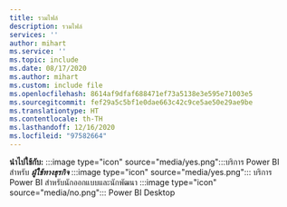 ```yaml
---
title: รวมไฟล์
description: รวมไฟล์
services: ''
author: mihart
ms.service: ''
ms.topic: include
ms.date: 08/17/2020
ms.author: mihart
ms.custom: include file
ms.openlocfilehash: 8614af9dfaf688471ef73a5138e3e595e71003e5
ms.sourcegitcommit: fef29a5c5bf1e0dae663c42c9ce5ae50e29ae9be
ms.translationtype: HT
ms.contentlocale: th-TH
ms.lasthandoff: 12/16/2020
ms.locfileid: "97582664"
---
```

<Token>**นำไปใช้กับ:** :::image type="icon" source="media/yes.png":::บริการ Power BI สำหรับ **_ผู้ใช้ทางธุรกิจ_**  :::image type="icon" source="media/yes.png"::: บริการ Power BI สำหรับนักออกแบบและนักพัฒนา :::image type="icon" source="media/no.png"::: Power BI Desktop </Token>